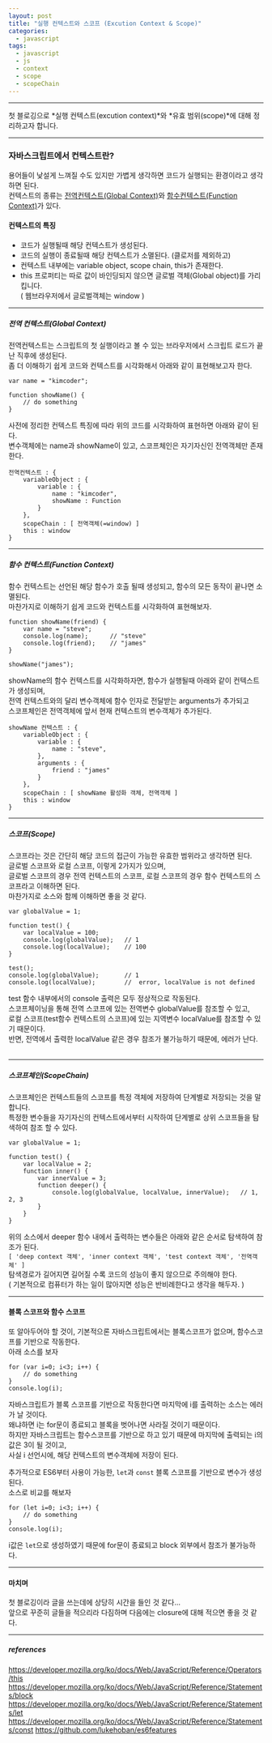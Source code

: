 ```yaml
---
layout: post
title: "실행 컨텍스트와 스코프 (Excution Context & Scope)"
categories:
  - javascript
tags:
  - javascript
  - js
  - context
  - scope
  - scopeChain
---
```

<hr/>
첫 블로깅으로 *실행 컨텍스트(excution context)*와 *유효 범위(scope)*에 대해 정리하고자 합니다.<br>
<hr/>

### 자바스크립트에서 컨텍스트란?
용어들이 낯설게 느껴질 수도 있지만 가볍게 생각하면 코드가 실행되는 환경이라고 생각하면 된다.<br>
컨텍스트의 종류는 [전역컨텍스트(Global Context)](#globalContext)와 [함수컨텍스트(Function Context)](#functionContext)가 있다.<br>

#### 컨텍스트의 특징
- 코드가 실행될때 해당 컨텍스트가 생성된다.
- 코드의 실행이 종료될때 해당 컨텍스트가 소멸된다. (클로저를 제외하고)
- 컨텍스트 내부에는 variable object, scope chain, this가 존재한다.
- this 프로퍼티는 따로 값이 바인딩되지 않으면 글로벌 객체(Global object)를 가리킵니다.<br>
( 웹브라우저에서 글로벌객체는 window )
<hr/>

##### <a name="globalContext"></a>전역 컨텍스트(Global Context)
전역컨텍스트는 스크립트의 첫 실행이라고 볼 수 있는 브라우저에서 스크립트 로드가 끝난 직후에 생성된다.<br>
좀 더 이해하기 쉽게 코드와 컨텍스트를 시각화해서 아래와 같이 표현해보고자 한다.
```
var name = "kimcoder";

function showName() {
    // do something
}
```
사전에 정리한 컨텍스트 특징에 따라 위의 코드를 시각화하여 표현하면 아래와 같이 된다.<br>
변수객체에는 name과 showName이 있고, 스코프체인은 자기자신인 전역객체만 존재한다.
```
전역컨텍스트 : {
    variableObject : {
        variable : {
            name : "kimcoder",
            showName : Function
        }
    },
    scopeChain : [ 전역객체(=window) ]
    this : window
}
```
<hr/>

##### <a name="functionContext"></a>함수 컨텍스트(Function Context)
함수 컨텍스트는 선언된 해당 함수가 호출 될때 생성되고, 함수의 모든 동작이 끝나면 소멸된다.<br>
마찬가지로 이해하기 쉽게 코드와 컨텍스트를 시각화하여 표현해보자.
```
function showName(friend) {
    var name = "steve";
    console.log(name);      // "steve"
    console.log(friend);    // "james"
}

showName("james");
```

showName의 함수 컨텍스트를 시각화하자면, 함수가 실행될때 아래와 같이 컨텍스트가 생성되며,<br>
전역 컨텍스트와의 달리 변수객체에 함수 인자로 전달받는 arguments가 추가되고<br>
스코프체인은 전역객체에 앞서 현재 컨텍스트의 변수객체가 추가된다.<br>
```
showName 컨텍스트 : {
    variableObject : {
        variable : {
            name : "steve",
        }, 
        arguments : {
            friend : "james"
        }
    },
    scopeChain : [ showName 활성화 객체, 전역객체 ]
    this : window
}
```
<hr/>

##### <a name="scope"></a>스코프(Scope)
스코프라는 것은 간단히 해당 코드의 접근이 가능한 유효한 범위라고 생각하면 된다.<br>
글로벌 스코프와 로컬 스코프, 이렇게 2가지가 있으며,<br>
글로벌 스코프의 경우 전역 컨텍스트의 스코프, 로컬 스코프의 경우 함수 컨텍스트의 스코프라고 이해하면 된다.<br>
마찬가지로 소스와 함께 이해하면 좋을 것 같다.<br>
```
var globalValue = 1;

function test() {
    var localValue = 100;
    console.log(globalValue);   // 1
    console.log(localValue);    // 100
}

test();
console.log(globalValue);       // 1
console.log(localValue);        //  error, localValue is not defined 
```
test 함수 내부에서의 console 출력은 모두 정상적으로 작동된다.<br>
스코프체이닝을 통해 전역 스코프에 있는 전역변수 globalValue를 참조할 수 있고,<br>
로컬 스코프(test함수 컨텍스트의 스코프)에 있는 지역변수 localValue를 참조할 수 있기 때문이다.<br>
반면, 전역에서 출력한 localValue 같은 경우 참조가 불가능하기 때문에, 에러가 난다.<br><br>
<hr/>

##### <a name="scopeChain"></a>스코프체인(ScopeChain)
스코프체인은 컨텍스트들의 스코프를 특정 객체에 저장하여 단계별로 저장되는 것을 말합니다.<br>
특정한 변수들을 자기자신의 컨텍스트에서부터 시작하여 단계별로 상위 스코프들을 탐색하여 참조 할 수 있다.<br>
```
var globalValue = 1;

function test() {
    var localValue = 2;
    function inner() {
        var innerValue = 3;
        function deeper() {
            console.log(globalValue, localValue, innerValue);   // 1, 2, 3
        }   
    }
}
```
위의 소스에서 deeper 함수 내에서 출력하는 변수들은 아래와 같은 순서로 탐색하여 참조가 된다.<br>
``[ 'deep context 객체', 'inner context 객체', 'test context 객체', '전역객체' ]``<br>
탐색경로가 길어지면 길어질 수록 코드의 성능이 좋지 않으므로 주의해야 한다.<br>
( 기본적으로 컴퓨터가 하는 일이 많아지면 성능은 반비례한다고 생각을 해두자. )<br>
<hr/>

#### 블록 스코프와 함수 스코프
또 알아두어야 할 것이, 기본적으론 자바스크립트에서는 블록스코프가 없으며, 함수스코프를 기반으로 작동한다.<br>
아래 소스를 보자<br>
```
for (var i=0; i<3; i++) {
    // do something
}
console.log(i);
```
자바스크립트가 블록 스코프를 기반으로 작동한다면 마지막에 i를 출력하는 소스는 에러가 날 것이다.<br>
왜냐하면 i는 for문이 종료되고 블록을 벗어나면 사라질 것이기 때문이다.<br>
하지만 자바스크립트는 함수스코프를 기반으로 하고 있기 때문에 마지막에 출력되는 i의 값은 3이 될 것이고,<br>
사실 i 선언시에, 해당 컨텍스트의 변수객체에 저장이 된다.<br>

추가적으로 ES6부터 사용이 가능한, ``let``과 ``const`` 블록 스코프를 기반으로 변수가 생성된다.<br>
소스로 비교를 해보자<br>
```
for (let i=0; i<3; i++) {
    // do something
}
console.log(i);
```
i값은 ``let``으로 생성하였기 때문에 for문이 종료되고 block 외부에서 참조가 불가능하다.<br>
<hr/>

#### 마치며
첫 블로깅이라 글을 쓰는데에 상당히 시간을 들인 것 같다...<br>
앞으로 꾸준히 글들을 적으리라 다짐하며 다음에는 closure에 대해 적으면 좋을 것 같다.<br>
<hr/>

##### references
https://developer.mozilla.org/ko/docs/Web/JavaScript/Reference/Operators/this
https://developer.mozilla.org/ko/docs/Web/JavaScript/Reference/Statements/block
https://developer.mozilla.org/ko/docs/Web/JavaScript/Reference/Statements/let
https://developer.mozilla.org/ko/docs/Web/JavaScript/Reference/Statements/const
https://github.com/lukehoban/es6features